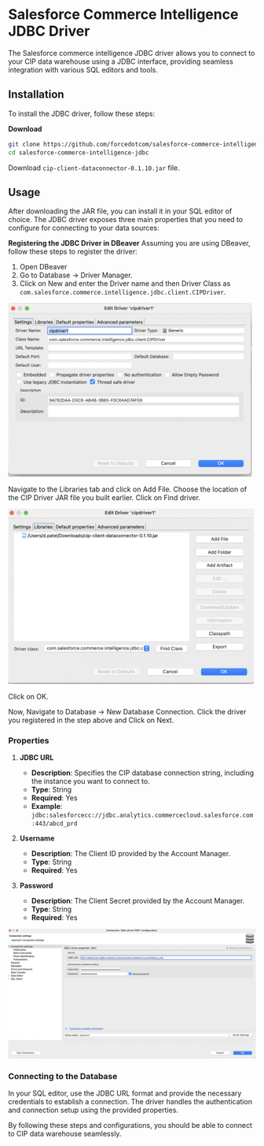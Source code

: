 # Salesforce Commerce Intelligence JDBC Driver

The Salesforce commerce intelligence JDBC driver allows you to connect to your CIP data warehouse using a JDBC interface, providing seamless integration with various SQL editors and tools.

## Installation

To install the JDBC driver, follow these steps:

**Download**
   ```bash
   git clone https://github.com/forcedotcom/salesforce-commerce-intelligence-jdbc.git
   cd salesforce-commerce-intelligence-jdbc
   ```
   Download `cip-client-dataconnector-0.1.10.jar` file.

## Usage

After downloading the JAR file, you can install it in your SQL editor of choice. The JDBC driver exposes three main properties that you need to configure for connecting to your data sources:

**Registering the JDBC Driver in DBeaver**
Assuming you are using DBeaver, follow these steps to register the driver:

1. Open DBeaver
2. Go to Database -> Driver Manager.
3. Click on New and enter the Driver name and then Driver Class as ```com.salesforce.commerce.intelligence.jdbc.client.CIPDriver```.

<img width="496" alt="image" src="./images/jdbc-edit-driver.png">

Navigate to the Libraries tab and click on Add File. Choose the location of the CIP Driver JAR file you built earlier. Click on Find driver.

<img width="500" alt="image" src="./images/jdbc-library.png">

Click on OK.

Now, Navigate to Database -> New Database Connection. Click the driver you registered in the step above and Click on Next.

### Properties

1. **JDBC URL**
    - **Description**: Specifies the CIP database connection string, including the instance you want to connect to.
    - **Type**: String
    - **Required**: Yes
    - **Example**: `jdbc:salesforcecc://jdbc.analytics.commercecloud.salesforce.com:443/abcd_prd`

2. **Username**
    - **Description**: The Client ID provided by the Account Manager.
    - **Type**: String
    - **Required**: Yes

3. **Password**
    - **Description**: The Client Secret provided by the Account Manager.
    - **Type**: String
    - **Required**: Yes

<img width="798" alt="image" src="./images/jdbc-connection.png">

### Connecting to the Database

In your SQL editor, use the JDBC URL format and provide the necessary credentials to establish a connection. The driver handles the authentication and connection setup using the provided properties.

By following these steps and configurations, you should be able to connect to CIP data warehouse seamlessly.
